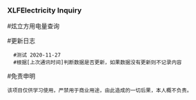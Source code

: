 ### XLFElectricity Inquiry

#炫立方用电量查询


   #更新日志

      #测试 2020-11-27
      #根据[上次通讯时间]判断数据是否更新，如果数据没有更新则不记录内容


  #免责申明

    该项目仅供学习使用，严禁用于商业用途，由此造成的一切后果，本人概不负责。
